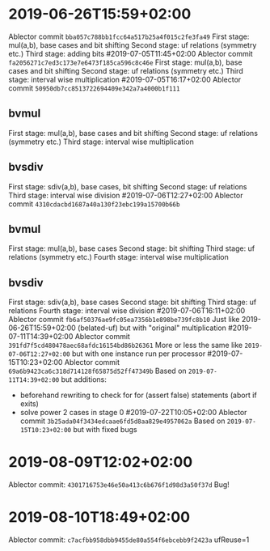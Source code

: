 # 2019-06-26T15:59+02:00
Ablector commit `bba057c788bb1fcc64a517b25a4f015c2fe3fa49`
First stage: mul(a,b), base cases and bit shifting
Second stage: uf relations (symmetry etc.)
Third stage: adding bits
#2019-07-05T11:45+02:00
Ablector commit `fa2056271c7ed3c173e7e6473f185ca596c8c46e`
First stage: mul(a,b), base cases and bit shifting
Second stage: uf relations (symmetry etc.)
Third stage: interval wise multiplication
#2019-07-05T16:17+02:00
Ablector commit `50950db7cc8513722694409e342a7a4000b1f111`
## bvmul
First stage: mul(a,b), base cases and bit shifting
Second stage: uf relations (symmetry etc.)
Third stage: interval wise multiplication
## bvsdiv
First stage: sdiv(a,b), base cases, bit shifting
Second stage: uf relations
Third stage: interval wise division
#2019-07-06T12:27+02:00
Ablector commit `4310cdacbd1687a40a130f23ebc199a15700b66b`
## bvmul
First stage: mul(a,b), base cases
Second stage: bit shifting
Third stage: uf relations (symmetry etc.)
Fourth stage: interval wise multiplication
## bvsdiv
First stage: sdiv(a,b), base cases
Second stage: bit shifting
Third stage: uf relations
Fourth stage: interval wise division
#2019-07-06T16:11+02:00
Ablector commit `fb6af50376ae9fc05ea7356b1e898be739fc8b10`
Just like 2019-06-26T15:59+02:00 (belated-uf) but with "original" multiplication
#2019-07-11T14:39+02:00
Ablector commit `391fd7f5cd480478aec68afdc16154bd86b26361`
More or less the same like `2019-07-06T12:27+02:00` but with one instance run per processor
#2019-07-15T10:23+02:00
Ablector commit `69a6b9423ca6c318d714128f65875d52ff47349b`
Based on `2019-07-11T14:39+02:00` but additions:
- beforehand rewriting to check for for (assert false) statements (abort if exits)
- solve power 2 cases in stage 0
#2019-07-22T10:05+02:00
Ablector commit `3b25ada04f3434edcaae6fd5d8aa829e4957062a`
Based on `2019-07-15T10:23+02:00` but with fixed bugs
# 2019-08-09T12:02+02:00
Ablector commit: `4301716753e46e50a413c6b676f1d98d3a50f37d`
Bug!
# 2019-08-10T18:49+02:00
Ablector commit: `c7acfbb958dbb9455de80a554f6ebcebb9f2423a`
ufReuse=1